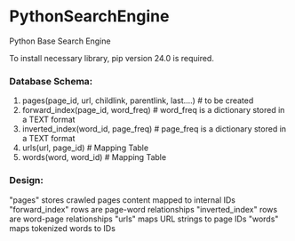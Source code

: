 # PythonSearchEngine
Python Base Search Engine


To install necessary library, pip version 24.0 is required. 


### Database Schema:
1. pages(page_id, url, childlink, parentlink, last....)   # to be created
2. forward_index(page_id, word_freq)   # word_freq is a dictionary stored in a TEXT format
3. inverted_index(word_id, page_freq)   # page_freq is a dictionary stored in a TEXT format
4. urls(url, page_id)           # Mapping Table
5. words(word, word_id)         # Mapping Table

### Design:
"pages" stores crawled pages content mapped to internal IDs
"forward_index" rows are page-word relationships
"inverted_index" rows are word-page relationships
"urls" maps URL strings to page IDs
"words" maps tokenized words to IDs
